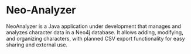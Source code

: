 # Neo-Analyzer
NeoAnalyzer is a Java application under development that manages and analyzes character data in a Neo4j database. It allows adding, modifying, and organizing characters, with planned CSV export functionality for easy sharing and external use.
